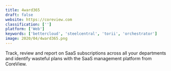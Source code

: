 ```yaml
---
title: 4ward365
draft: false 
website: https://coreview.com
classification: ['']
platform: ['Web']
keywords: ['bettercloud', 'steelcentral', 'torii', 'orchestrator']
image: 2020/04/4ward365.png
---
```

Track, review and report on SaaS subscriptions across all your departments and identify wasteful plans with the SaaS management platform from CoreView.